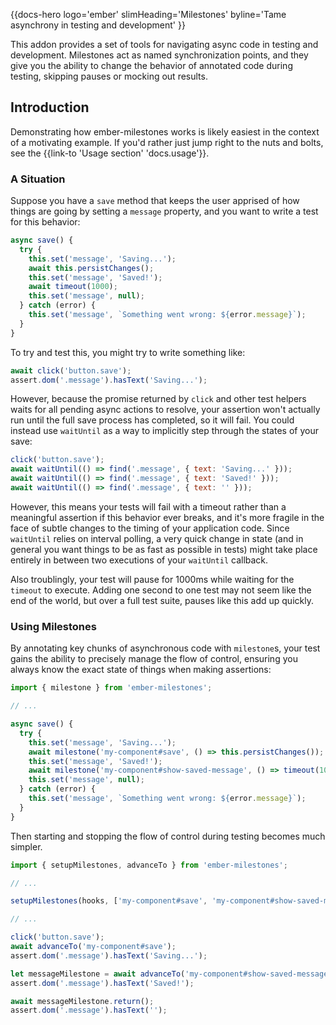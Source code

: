 {{docs-hero
  logo='ember'
  slimHeading='Milestones'
  byline='Tame asynchrony in testing and development'
}}

This addon provides a set of tools for navigating async code in testing and development. Milestones act as named synchronization points, and they give you the ability to change the behavior of annotated code during testing, skipping pauses or mocking out results.

## Introduction

Demonstrating how ember-milestones works is likely easiest in the context of a motivating example. If you'd rather just jump right to the nuts and bolts, see the {{link-to 'Usage section' 'docs.usage'}}.

### A Situation

Suppose you have a `save` method that keeps the user apprised of how things are going by setting a `message` property, and you want to write a test for this behavior:

```js
async save() {
  try {
    this.set('message', 'Saving...');
    await this.persistChanges();
    this.set('message', 'Saved!');
    await timeout(1000);
    this.set('message', null);
  } catch (error) {
    this.set('message', `Something went wrong: ${error.message}`);
  }
}
```

To try and test this, you might try to write something like:

```js
await click('button.save');
assert.dom('.message').hasText('Saving...');
```

However, because the promise returned by `click` and other test helpers waits for all pending async actions to resolve, your assertion won't actually run until the full save process has completed, so it will fail. You could instead use `waitUntil` as a way to implicitly step through the states of your save:

```js
click('button.save');
await waitUntil(() => find('.message', { text: 'Saving...' }));
await waitUntil(() => find('.message', { text: 'Saved!' }));
await waitUntil(() => find('.message', { text: '' }));
```

However, this means your tests will fail with a timeout rather than a meaningful assertion if this behavior ever breaks, and it's more fragile in the face of subtle changes to the timing of your application code. Since `waitUntil` relies on interval polling, a very quick change in state (and in general you want things to be as fast as possible in tests) might take place entirely in between two executions of your `waitUntil` callback.

Also troublingly, your test will pause for 1000ms while waiting for the `timeout` to execute. Adding one second to one test may not seem like the end of the world, but over a full test suite, pauses like this add up quickly.

### Using Milestones

By annotating key chunks of asynchronous code with `milestone`s, your test gains the ability to precisely manage the flow of control, ensuring you always know the exact state of things when making assertions:

```js
import { milestone } from 'ember-milestones';

// ...

async save() {
  try {
    this.set('message', 'Saving...');
    await milestone('my-component#save', () => this.persistChanges());
    this.set('message', 'Saved!');
    await milestone('my-component#show-saved-message', () => timeout(1000));
    this.set('message', null);
  } catch (error) {
    this.set('message', `Something went wrong: ${error.message}`);
  }
}
```

Then starting and stopping the flow of control during testing becomes much simpler.

```js
import { setupMilestones, advanceTo } from 'ember-milestones';

// ...

setupMilestones(hooks, ['my-component#save', 'my-component#show-saved-message']);

// ...

click('button.save');
await advanceTo('my-component#save');
assert.dom('.message').hasText('Saving...');

let messageMilestone = await advanceTo('my-component#show-saved-message');
assert.dom('.message').hasText('Saved!');

await messageMilestone.return();
assert.dom('.message').hasText('');
```
